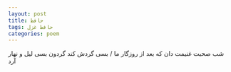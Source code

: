 ```yaml
---
layout: post
title: حافظ
tags: حافظ غزل
categories: poem
---
```


شب صحبت غنیمت دان که بعد از روزگار ما / بسی گردش کند گردون بسی لیل و نهار آرد